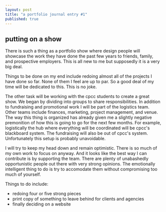 ```yaml
---
layout: post
title: "a portfolio journal entry #1"
published: true
---
```


## putting on a show
There is such a thing as a portfolio show where design people will showcase the work they have done the past few years to friends, family, and prospective employers. This is all new to me but supposedly it is a very big deal.

Things to be done on my end include redoing almost all of the projects I have done so far. None of them I feel are up to par. So a good deal of my time will be dedicated to this. This is no joke.

The other task will be working with the cpcc students to create a great show. We began by dividing into groups to share responsibilities. In addition to fundraising and promotional work I will be part of the logistics team. Other teams include finances, marketing, project management, and venue. The way this thing is organized has already given me a slightly negative premonition of how this is going to go for the next few months. For example, logistically the hub where everything will be coordinated will be cpcc's blackboard system. The fundraising will also be out of cpcc's system. Unfortunately this setup is probably unavoidable.

I will try to keep my head down and remain optimistic. There is so much of my own work to focus on anyway. And it looks like the best way I can contribute is by supporting the team. There are plenty of unabashedly opportunistic people out there with very strong opinions. The emotionally intelligent thing to do is try to accomodate them without compromising too much of yourself.

Things to do include:
- redoing four or five strong pieces
- print copy of something to leave behind for clients and agencies
- finally deciding on a website


